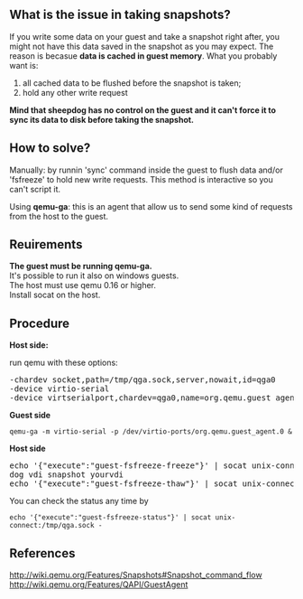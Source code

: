 ## What is the issue in taking snapshots?

If you write some data on your guest and take a snapshot right after, you might not have this data saved in the snapshot as you may expect.
The reason is becasue **data is cached in guest memory**.
What you probably want is:

1. all cached data to be flushed before the snapshot is taken;
2. hold any other write request

**Mind that sheepdog has no control on the guest and it can't force it to sync its data to disk before taking the snapshot.**

## How to solve?

Manually: by runnin 'sync' command inside the guest to flush data and/or 'fsfreeze' to hold new write requests.
This method is interactive so you can't script it.

Using **qemu-ga**: this is an agent that allow us to send some kind of requests from the host to the guest.

## Reuirements

**The guest must be running qemu-ga.** <br />
It's possible to run it also on windows guests.<br />
The host must use qemu 0.16 or higher.<br />
Install socat on the host.

## Procedure

**Host side:**

run qemu with these options:

<pre>
-chardev socket,path=/tmp/qga.sock,server,nowait,id=qga0
-device virtio-serial
-device virtserialport,chardev=qga0,name=org.qemu.guest_agent.0
</pre>

**Guest side**

`qemu-ga -m virtio-serial -p /dev/virtio-ports/org.qemu.guest_agent.0 &`

**Host side**

<pre>
echo '{"execute":"guest-fsfreeze-freeze"}' | socat unix-connect:/tmp/qga.sock -
dog vdi snapshot yourvdi
echo '{"execute":"guest-fsfreeze-thaw"}' | socat unix-connect:/tmp/qga.sock -
</pre>

You can check the status any time by

`echo '{"execute":"guest-fsfreeze-status"}' | socat unix-connect:/tmp/qga.sock -`

## References

http://wiki.qemu.org/Features/Snapshots#Snapshot_command_flow <br />
http://wiki.qemu.org/Features/QAPI/GuestAgent